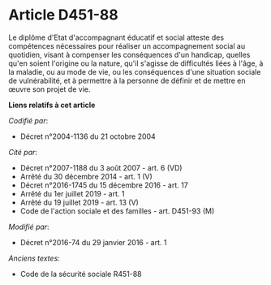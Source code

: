 # Article D451-88

Le diplôme d'Etat d'accompagnant éducatif et social atteste des compétences nécessaires pour réaliser un accompagnement
social au quotidien, visant à compenser les conséquences d'un handicap, quelles qu'en soient l'origine ou la nature, qu'il
s'agisse de difficultés liées à l'âge, à la maladie, ou au mode de vie, ou les conséquences d'une situation sociale de
vulnérabilité, et à permettre à la personne de définir et de mettre en œuvre son projet de vie.

**Liens relatifs à cet article**

_Codifié par_:

  - Décret n°2004-1136 du 21 octobre 2004

_Cité par_:

  - Décret n°2007-1188 du 3 août 2007 - art. 6 (VD)
  - Arrêté du 30 décembre 2014 - art. 1 (V)
  - Décret n°2016-1745 du 15 décembre 2016 - art. 17
  - Arrêté du 1er juillet 2019 - art. 1
  - Arrêté du 19 juillet 2019 - art. 13 (V)
  - Code de l'action sociale et des familles - art. D451-93 (M)

_Modifié par_:

  - Décret n°2016-74 du 29 janvier 2016 - art. 1

_Anciens textes_:

  - Code de la sécurité sociale R451-88
